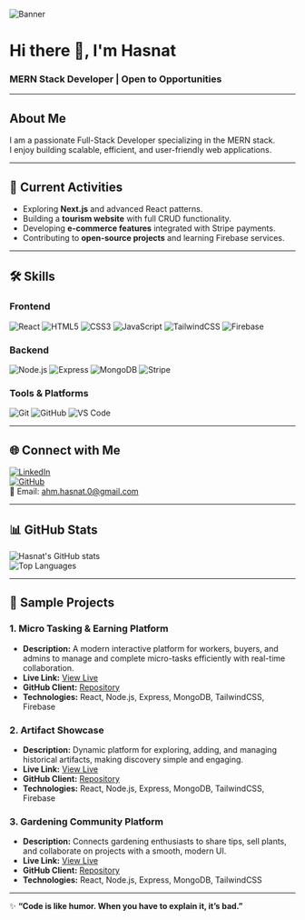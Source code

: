 <!-- Banner Image -->
![Banner](https://images.unsplash.com/photo-1581091870622-4f2a136c7ef2?auto=format&fit=crop&w=1350&q=80)

# Hi there 👋, I'm Hasnat  
### MERN Stack Developer | Open to Opportunities

---

## About Me
I am a passionate Full-Stack Developer specializing in the MERN stack.  
I enjoy building scalable, efficient, and user-friendly web applications.  

---

## 🔭 Current Activities
- Exploring **Next.js** and advanced React patterns.  
- Building a **tourism website** with full CRUD functionality.  
- Developing **e-commerce features** integrated with Stripe payments.  
- Contributing to **open-source projects** and learning Firebase services.  

---

## 🛠 Skills

### Frontend
![React](https://img.shields.io/badge/React-61DAFB?style=for-the-badge&logo=react&logoColor=black)
![HTML5](https://img.shields.io/badge/HTML5-E34F26?style=for-the-badge&logo=html5&logoColor=white)
![CSS3](https://img.shields.io/badge/CSS3-1572B6?style=for-the-badge&logo=css3&logoColor=white)
![JavaScript](https://img.shields.io/badge/JavaScript-F7DF1E?style=for-the-badge&logo=javascript&logoColor=black)
![TailwindCSS](https://img.shields.io/badge/TailwindCSS-06B6D4?style=for-the-badge&logo=tailwind-css&logoColor=white)
![Firebase](https://img.shields.io/badge/Firebase-FFCA28?style=for-the-badge&logo=firebase&logoColor=black)

### Backend
![Node.js](https://img.shields.io/badge/Node.js-339933?style=for-the-badge&logo=node.js&logoColor=white)
![Express](https://img.shields.io/badge/Express-000000?style=for-the-badge&logo=express&logoColor=white)
![MongoDB](https://img.shields.io/badge/MongoDB-47A248?style=for-the-badge&logo=mongodb&logoColor=white)
![Stripe](https://img.shields.io/badge/Stripe-635BFF?style=for-the-badge&logo=stripe&logoColor=white)

### Tools & Platforms
![Git](https://img.shields.io/badge/Git-F05032?style=for-the-badge&logo=git&logoColor=white)
![GitHub](https://img.shields.io/badge/GitHub-181717?style=for-the-badge&logo=github&logoColor=white)
![VS Code](https://img.shields.io/badge/VS%20Code-007ACC?style=for-the-badge&logo=visual-studio-code&logoColor=white)

---

## 🌐 Connect with Me
[![LinkedIn](https://img.shields.io/badge/LinkedIn-0077B5?style=for-the-badge&logo=linkedin&logoColor=white)](https://linkedin.com/in/yourprofile)  
[![GitHub](https://img.shields.io/badge/GitHub-181717?style=for-the-badge&logo=github&logoColor=white)](https://github.com/ahm-hasnat)  
📧 Email: ahm.hasnat.0@gmail.com  

---

## 📊 GitHub Stats
![Hasnat's GitHub stats](https://github-readme-stats.vercel.app/api?username=ahm-hasnat&show_icons=true&theme=radical)  
![Top Languages](https://github-readme-stats.vercel.app/api/top-langs/?username=ahm-hasnat&layout=compact&theme=radical)  

---

## 📌 Sample Projects

### 1. Micro Tasking & Earning Platform
- **Description:** A modern interactive platform for workers, buyers, and admins to manage and complete micro-tasks efficiently with real-time collaboration.  
- **Live Link:** [View Live](https://work-nest-dfcbc.web.app/)  
- **GitHub Client:** [Repository](https://github.com/ahm-hasnat/assignment-12-work-nest-client)  
- **Technologies:** React, Node.js, Express, MongoDB, TailwindCSS, Firebase  

### 2. Artifact Showcase
- **Description:** Dynamic platform for exploring, adding, and managing historical artifacts, making discovery simple and engaging.  
- **Live Link:** [View Live](https://assignmen-11-artify.netlify.app/)  
- **GitHub Client:** [Repository](https://github.com/ahm-hasnat/artify-client)  
- **Technologies:** React, Node.js, Express, MongoDB, TailwindCSS, Firebase  

### 3. Gardening Community Platform
- **Description:** Connects gardening enthusiasts to share tips, sell plants, and collaborate on projects with a smooth, modern UI.  
- **Live Link:** [View Live](https://assignment-10-plant-tribe.netlify.app/)  
- **GitHub Client:** [Repository](https://github.com/ahm-hasnat/plant-tribe-client)  
- **Technologies:** React, Node.js, Express, MongoDB, TailwindCSS  

---

✨ **“Code is like humor. When you have to explain it, it’s bad.”**  
